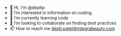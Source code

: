 - 👋 Hi, I’m @deptip
- 👀 I’m interested in information on coding
- 🌱 I’m currently learning code
- 💞️ I’m looking to collaborate on finding best practices
- 📫 How to reach me depti.patel@integrabeauty.com

<!---
deptip/deptip is a ✨ special ✨ repository because its `README.md` (this file) appears on your GitHub profile.
You can click the Preview link to take a look at your changes.
--->
